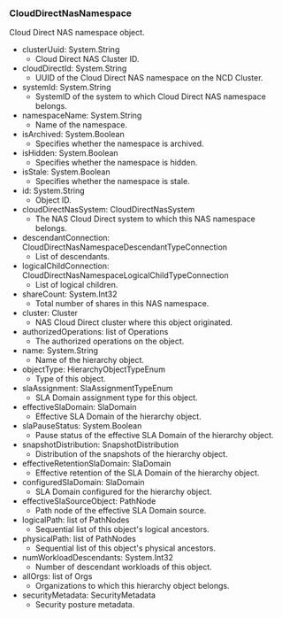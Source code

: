 ### CloudDirectNasNamespace
Cloud Direct NAS namespace object.

- clusterUuid: System.String
  - Cloud Direct NAS Cluster ID.
- cloudDirectId: System.String
  - UUID of the Cloud Direct NAS namespace on the NCD Cluster.
- systemId: System.String
  - SystemID of the system to which Cloud Direct NAS namespace belongs.
- namespaceName: System.String
  - Name of the namespace.
- isArchived: System.Boolean
  - Specifies whether the namespace is archived.
- isHidden: System.Boolean
  - Specifies whether the namespace is hidden.
- isStale: System.Boolean
  - Specifies whether the namespace is stale.
- id: System.String
  - Object ID.
- cloudDirectNasSystem: CloudDirectNasSystem
  - The NAS Cloud Direct system to which this NAS namespace belongs.
- descendantConnection: CloudDirectNasNamespaceDescendantTypeConnection
  - List of descendants.
- logicalChildConnection: CloudDirectNasNamespaceLogicalChildTypeConnection
  - List of logical children.
- shareCount: System.Int32
  - Total number of shares in this NAS namespace.
- cluster: Cluster
  - NAS Cloud Direct cluster where this object originated.
- authorizedOperations: list of Operations
  - The authorized operations on the object.
- name: System.String
  - Name of the hierarchy object.
- objectType: HierarchyObjectTypeEnum
  - Type of this object.
- slaAssignment: SlaAssignmentTypeEnum
  - SLA Domain assignment type for this object.
- effectiveSlaDomain: SlaDomain
  - Effective SLA Domain of the hierarchy object.
- slaPauseStatus: System.Boolean
  - Pause status of the effective SLA Domain of the hierarchy object.
- snapshotDistribution: SnapshotDistribution
  - Distribution of the snapshots of the hierarchy object.
- effectiveRetentionSlaDomain: SlaDomain
  - Effective retention of the SLA Domain of the hierarchy object.
- configuredSlaDomain: SlaDomain
  - SLA Domain configured for the hierarchy object.
- effectiveSlaSourceObject: PathNode
  - Path node of the effective SLA Domain source.
- logicalPath: list of PathNodes
  - Sequential list of this object's logical ancestors.
- physicalPath: list of PathNodes
  - Sequential list of this object's physical ancestors.
- numWorkloadDescendants: System.Int32
  - Number of descendant workloads of this object.
- allOrgs: list of Orgs
  - Organizations to which this hierarchy object belongs.
- securityMetadata: SecurityMetadata
  - Security posture metadata.
